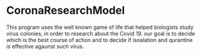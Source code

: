 # CoronaResearchModel
This program uses the well known game of life that helped biologists study virus colonies, in order to research about the Covid 19.
our goal is to decide which is the best course of action and to decide if isoalation and qurantine is effective agaunst such virus.

